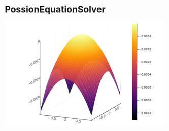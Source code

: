 # PossionEquationSolver
![alt text](https://github.com/KirillZubov/PossionEquationSover/blob/master/PDESolve.png)
